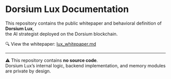 # Dorsium Lux Documentation

This repository contains the public whitepaper and behavioral definition of **Dorsium Lux**,  
the AI strategist deployed on the Dorsium blockchain.

🔍 View the whitepaper: [lux_whitepaper.md](./lux_whitepaper.md)

---

⚠️ This repository contains **no source code**.  
Dorsium Lux’s internal logic, backend implementation, and memory modules are private by design.

